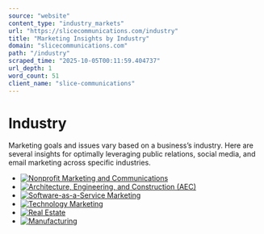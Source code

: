 ```yaml
---
source: "website"
content_type: "industry_markets"
url: "https://slicecommunications.com/industry"
title: "Marketing Insights by Industry"
domain: "slicecommunications.com"
path: "/industry"
scraped_time: "2025-10-05T00:11:59.404737"
url_depth: 1
word_count: 51
client_name: "slice-communications"
---
```


# Industry

Marketing goals and issues vary based on a business’s industry. Here are several insights for optimally leveraging public relations, social media, and email marketing across specific industries.

*   [![Nonprofit Marketing and Communications](https://slicecommunications.com/wp-content/uploads/2019/04/Industry-Nonprofit-Thumbnail.png)](https://slicecommunications.com/industry-insight/nonprofits)
*   [![Architecture, Engineering, and Construction (AEC)](https://slicecommunications.com/wp-content/uploads/2019/04/Industry-AEC.png)](https://slicecommunications.com/industry-insight/aec)
*   [![Software-as-a-Service Marketing](https://slicecommunications.com/wp-content/uploads/2019/04/Industry-SaaS-Thumbnail.png)](https://slicecommunications.com/industry-insight/saas)
*   [![Technology Marketing](https://slicecommunications.com/wp-content/uploads/2019/04/Industry-Technology-Thumbnail.png)](https://slicecommunications.com/industry-insight/technology)
*   [![Real Estate](https://slicecommunications.com/wp-content/uploads/2020/01/New-Industry-Thumbnails_Real-Estate.png)](https://slicecommunications.com/industry-insight/real-estate)
*   [![Manufacturing](https://slicecommunications.com/wp-content/uploads/2019/04/Industry-Manufacturing-Thumbnail.png)](https://slicecommunications.com/industry-insight/manufacturing)